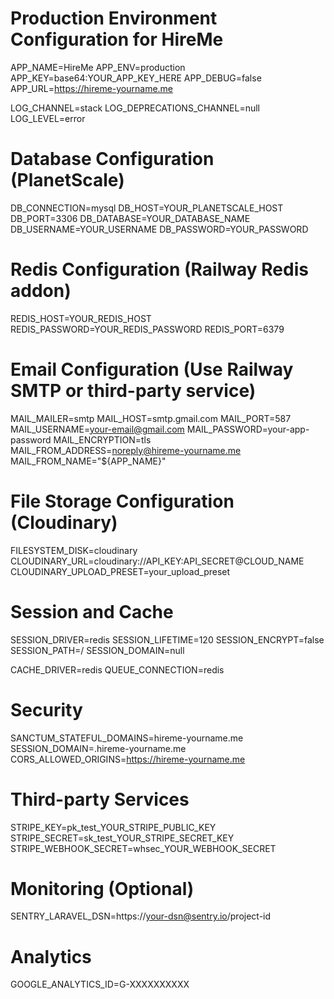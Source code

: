 # Production Environment Configuration for HireMe

APP_NAME=HireMe
APP_ENV=production
APP_KEY=base64:YOUR_APP_KEY_HERE
APP_DEBUG=false
APP_URL=https://hireme-yourname.me

LOG_CHANNEL=stack
LOG_DEPRECATIONS_CHANNEL=null
LOG_LEVEL=error

# Database Configuration (PlanetScale)
DB_CONNECTION=mysql
DB_HOST=YOUR_PLANETSCALE_HOST
DB_PORT=3306
DB_DATABASE=YOUR_DATABASE_NAME
DB_USERNAME=YOUR_USERNAME
DB_PASSWORD=YOUR_PASSWORD

# Redis Configuration (Railway Redis addon)
REDIS_HOST=YOUR_REDIS_HOST
REDIS_PASSWORD=YOUR_REDIS_PASSWORD
REDIS_PORT=6379

# Email Configuration (Use Railway SMTP or third-party service)
MAIL_MAILER=smtp
MAIL_HOST=smtp.gmail.com
MAIL_PORT=587
MAIL_USERNAME=your-email@gmail.com
MAIL_PASSWORD=your-app-password
MAIL_ENCRYPTION=tls
MAIL_FROM_ADDRESS=noreply@hireme-yourname.me
MAIL_FROM_NAME="${APP_NAME}"

# File Storage Configuration (Cloudinary)
FILESYSTEM_DISK=cloudinary
CLOUDINARY_URL=cloudinary://API_KEY:API_SECRET@CLOUD_NAME
CLOUDINARY_UPLOAD_PRESET=your_upload_preset

# Session and Cache
SESSION_DRIVER=redis
SESSION_LIFETIME=120
SESSION_ENCRYPT=false
SESSION_PATH=/
SESSION_DOMAIN=null

CACHE_DRIVER=redis
QUEUE_CONNECTION=redis

# Security
SANCTUM_STATEFUL_DOMAINS=hireme-yourname.me
SESSION_DOMAIN=.hireme-yourname.me
CORS_ALLOWED_ORIGINS=https://hireme-yourname.me

# Third-party Services
STRIPE_KEY=pk_test_YOUR_STRIPE_PUBLIC_KEY
STRIPE_SECRET=sk_test_YOUR_STRIPE_SECRET_KEY
STRIPE_WEBHOOK_SECRET=whsec_YOUR_WEBHOOK_SECRET

# Monitoring (Optional)
SENTRY_LARAVEL_DSN=https://your-dsn@sentry.io/project-id

# Analytics
GOOGLE_ANALYTICS_ID=G-XXXXXXXXXX